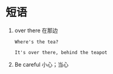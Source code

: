 # 短语

1. over there 在那边

   ```
   Where's the tea?

   It's over there, behind the teapot
   ```

2. Be careful 小心；当心
